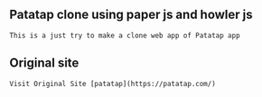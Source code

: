 ## Patatap clone using paper js and howler js

```
This is a just try to make a clone web app of Patatap app

```

## Original site
```
Visit Original Site [patatap](https://patatap.com/)
